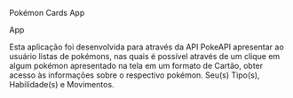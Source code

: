 Pokémon Cards App

App 

Esta aplicação foi desenvolvida para através da API PokeAPI apresentar ao usuário listas de pokémons, nas quais é possível através de um clique em algum pokémon apresentado na tela em um formato de Cartão, obter acesso às informações sobre o respectivo pokémon. Seu(s) Tipo(s), Habilidade(s) e Movimentos.
